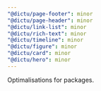 ```yaml
---
"@dictu/page-footer": minor
"@dictu/page-header": minor
"@dictu/link-list": minor
"@dictu/rich-text": minor
"@dictu/timeline": minor
"@dictu/figure": minor
"@dictu/card": minor
"@dictu/hero": minor
---
```


Optimalisations for packages.
